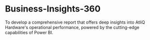 # Business-Insights-360
To develop a comprehensive report that offers deep insights into AtliQ Hardware's operational performance, powered by the cutting-edge capabilities of Power BI.

